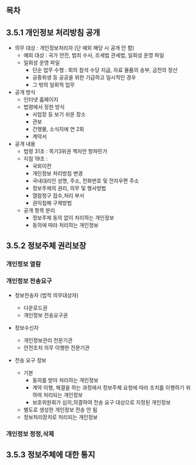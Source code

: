 ## 목차

## 3.5.1 개인정보 처리방침 공개


- 의무 대상 : 개인정보처리자 (단 예외 해당 시 공개 안 함)
    - 예외 대상 : 국가 안전, 범죄 수사, 조세법 관세법, 일회성 운영 파일
    - 일회성 운영 파일
        - 단순 업무 수행 : 회의 참석 수당 지급, 자료 물품의 송부, 금전의 정산
        - 공중위생 등 공공을 위한 기급하고 일시적인 경우
        - 그 밖의 일회적 업무
- 공개 방식
    - 인터넷 홈페이지
    - 법령에서 정한 방식
        - 사업장 등 보기 쉬운 장소
        - 관보
        - 간행물, 소식지에 연 2회
        - 계약서 
- 공개 내용
    - 법령 31조 : 목기3위권 책자안 항파민가
    - 지침 19조 : 
        - 국외이전
        - 개인정보 처리방침 변경
        - 국내대리인 성명, 주소, 전화번호 및 전자우편 주소
        - 정보주체의 권리, 의무 및 행사방법
        - 열람청구 접수,처리 부서
        - 권익침해 구제방법
    - 공개 항목 분리
        - 정보주체 동의 없이 처리하는 개인정보
        - 동의에 따라 처리하는 개인정보

## 3.5.2 정보주체 권리보장

### 개인정보 열람

### 개인정보 전송요구

- 정보전송자 (법적 의무대상자)
    - 다운로드권
    - 개인정보 전송요구권

- 정보수신자
    - 개인정보관리 전문기관
    - 안전조치 의무 이행한 전문기관

- 전송 요구 정보
    - 기본
        - 동의를 받아 처리하는 개인정보
        - 계약 이행, 체결을 하는 과정에서 정보주체 요청에 따라 조치를 이행하기 위하여 처리되는 개인정보
        - 보호위원회가 심의,의결하여 전송 요구 대상으로 지정된 개인정보
    - 별도로 생성한 개인정보 전송 안 됨
    - 정보처리장치로 처리되는 개인정보

### 개인정보 정정,삭제

## 3.5.3 정보주체에 대한 통지